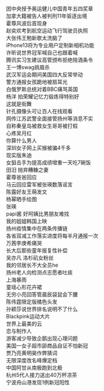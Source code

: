 团中央授予奥运健儿中国青年五四奖章  
加拿大籍被告人被判刑11年驱逐出境  
霍尊风波后首现身  
赵奕欢考到航空运动飞行驾驶员执照  
大张伟王勉新歌太洗脑了  
iPhone13将为专业用户定制新相机功能  
许昕说世界冠军喊自己也跟着喊  
腾讯实习生建议高管颁布拒绝陪酒条令  
王一博swag挑眉杀  
武汉军运会期间美国四大反常举动  
警方通报女孩跪地被扇耳光  
白俄罗斯总统对着BBC痛骂英国  
杨洋 拍荣耀记忆力锻炼得特别好  
这就是街舞  
针孔摄像头可让百人在线观看  
网传江苏武警全面接管扬州等消息不实  
自称秦皇岛被救女生哥哥被打假  
心疼吴月红  
你算什么男人  
深圳女子网上买猴被骗4千多  
现实版朱迪  
女狙击手为提高成绩增重一天吃7碗饭  
田汨 抛弃糟糠之妻  
霍尊爸爸回应  
马云回应雷军被张瑛数落谣言  
陈露好友王萌发文  
杨幂晒手绘图  
张瑛  
papi酱 好阿姨比男朋友难找  
我的姐姐韩国上映  
扬州疫情集中在两条传播链  
各省双减工作落实进度将每半月通报一次  
万茜李庚希痛哭  
长大后那些童年报复性补偿  
吴亦凡 洛杉矶女粉丝  
我的邻居长不大全员he  
扬州老人向检测点志愿者吐痰  
上海暴雨  
童瑶心形花卉裙  
无穷小亮回答管晨辰袋鼠会下腰  
陈伟霆限定版橘色头发  
孙颖莎说世界排名说明不了什么  
Blackpink运动大片  
世界上最美的云  
恋与制作人  
游客减少导致企鹅出现心理问题  
美国一女子超市舔商品自证不怕新冠  
贾乃亮黄明昊作弊猜词  
无限深度改名峰爆定档  
中国阿甘从南极跑到北极  
杭州5代人接力送出40万杯凉茶  
宁波舟山港发现1例新冠阳性  
